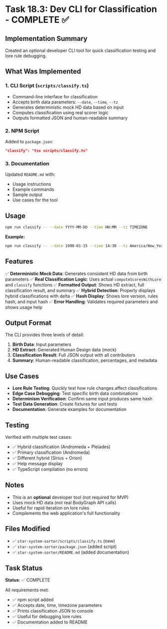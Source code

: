 # Task 18.3: Dev CLI for Classification - COMPLETE ✅

## Implementation Summary

Created an optional developer CLI tool for quick classification testing and lore rule debugging.

## What Was Implemented

### 1. CLI Script (`scripts/classify.ts`)
- Command-line interface for classification
- Accepts birth data parameters: `--date`, `--time`, `--tz`
- Generates deterministic mock HD data based on input
- Computes classification using real scorer logic
- Outputs formatted JSON and human-readable summary

### 2. NPM Script
Added to `package.json`:
```json
"classify": "tsx scripts/classify.ts"
```

### 3. Documentation
Updated `README.md` with:
- Usage instructions
- Example commands
- Sample output
- Use cases for the tool

## Usage

```bash
npm run classify -- --date YYYY-MM-DD --time HH:MM --tz TIMEZONE
```

**Example:**
```bash
npm run classify -- --date 1990-01-15 --time 14:30 --tz America/New_York
```

## Features

✅ **Deterministic Mock Data**: Generates consistent HD data from birth parameters
✅ **Real Classification Logic**: Uses actual `computeScoresWithLore` and `classify` functions
✅ **Formatted Output**: Shows HD extract, full classification result, and summary
✅ **Hybrid Detection**: Properly displays hybrid classifications with delta
✅ **Hash Display**: Shows lore version, rules hash, and input hash
✅ **Error Handling**: Validates required parameters and shows usage help

## Output Format

The CLI provides three levels of detail:

1. **Birth Data**: Input parameters
2. **HD Extract**: Generated Human Design data (mock)
3. **Classification Result**: Full JSON output with all contributors
4. **Summary**: Human-readable classification, percentages, and metadata

## Use Cases

- **Lore Rule Testing**: Quickly test how rule changes affect classifications
- **Edge Case Debugging**: Test specific birth data combinations
- **Determinism Verification**: Confirm same input produces same hash
- **Test Data Generation**: Create fixtures for unit tests
- **Documentation**: Generate examples for documentation

## Testing

Verified with multiple test cases:
- ✅ Hybrid classification (Andromeda + Pleiades)
- ✅ Primary classification (Andromeda)
- ✅ Different hybrid (Sirius + Orion)
- ✅ Help message display
- ✅ TypeScript compilation (no errors)

## Notes

- This is an **optional** developer tool (not required for MVP)
- Uses mock HD data (not real BodyGraph API calls)
- Useful for rapid iteration on lore rules
- Complements the web application's full functionality

## Files Modified

- ✅ `star-system-sorter/scripts/classify.ts` (new)
- ✅ `star-system-sorter/package.json` (added script)
- ✅ `star-system-sorter/README.md` (added documentation)

## Task Status

**Status**: ✅ COMPLETE

All requirements met:
- ✅ npm script added
- ✅ Accepts date, time, timezone parameters
- ✅ Prints classification JSON to console
- ✅ Useful for debugging lore rules
- ✅ Documentation added to README
